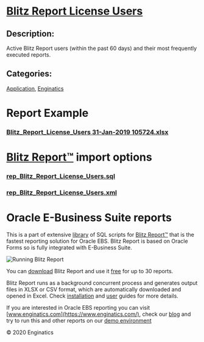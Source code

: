 # [Blitz Report License Users](https://www.enginatics.com/reports/blitz-report-license-users)
## Description: 
Active Blitz Report users (within the past 60 days) and their most frequently executed reports.
## Categories: 
[Application](https://www.enginatics.com/library/?pg=1&category[]=Application), [Enginatics](https://www.enginatics.com/library/?pg=1&category[]=Enginatics)
# Report Example
### [Blitz_Report_License_Users 31-Jan-2019 105724.xlsx](https://www.enginatics.com/example/blitz-report-license-users)
# [Blitz Report™](https://www.enginatics.com/blitz-report) import options
### [rep_Blitz_Report_License_Users.sql](https://www.enginatics.com/export/blitz-report-license-users)
### [rep_Blitz_Report_License_Users.xml](https://www.enginatics.com/xml/blitz-report-license-users)
# Oracle E-Business Suite reports

This is a part of extensive [library](https://www.enginatics.com/library/) of SQL scripts for [Blitz Report™](https://www.enginatics.com/blitz-report/) that is the fastest reporting solution for Oracle EBS. Blitz Report is based on Oracle Forms so is fully integrated with E-Business Suite. 

![Running Blitz Report](https://www.enginatics.com/wp-content/uploads/2018/01/Running-blitz-report.png) 

You can [download](https://www.enginatics.com/download/) Blitz Report and use it [free](https://www.enginatics.com/pricing/) for up to 30 reports. 

Blitz Report runs as a background concurrent process and generates output files in XLSX or CSV format, which are automatically downloaded and opened in Excel. Check [installation](https://www.enginatics.com/installation-guide/) and [user](https://www.enginatics.com/user-guide/) guides for more details.

If you are interested in Oracle EBS reporting you can visit [www.enginatics.com](https://www.enginatics.com/), check our [blog](https://www.enginatics.com/blog) and try to run this and other reports on our [demo environment](http://demo.enginatics.com/)

© 2020 Enginatics